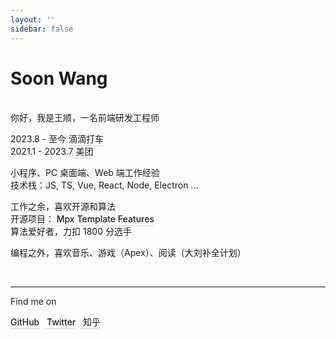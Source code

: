 ```yaml
---
layout: ''
sidebar: false
---
```


<style>
.soon{
  a {
      color: inherit;
      font-weight: 450;
      text-decoration: none;
      padding-bottom: 1.5px;
      border-bottom: 1.5px solid rgba(125,125,125,.3);
      transition: border 0.3s ease-in-out;
  }
  a:hover {
      color: inherit;
      border-bottom: 1.5px solid rgba(125,125,125,1);
      transition: border .3s ease-in-out;
  }
}
</style>

# Soon Wang

<br>
<div class='soon'>
你好，我是王顺，一名前端研发工程师

<span >2023.8</span>
<span left-16 absolute >-</span >
<span left-21 absolute >至今</span >
<span left-50 absolute >[<IconDidi w4.5 h4.5 inline-block align-sub op75 pt-0.2 /> 滴滴打车](https://www.didiglobal.com/)</span ><br>
<span >2021.1</span>
<span left-16 absolute >-</span >
<span left-21 absolute >2023.7</span >
<span left-50 absolute >[<IconMeituan w4.5 h4.5 inline-block align-sub op75 pb-0.2 /> 美团](https://www.meituan.com/)</span><br>

小程序、PC 桌面端、Web 端工作经验 <br>
技术栈：JS, TS, Vue, React, Node, Electron ...

工作之余，喜欢开源和算法 <br>
开源项目：[<span i-simple-icons-visualstudiocode w4 h4 pb-5 op75 /> Mpx Template Features](https://github.com/vitest-dev/mpx-template-features)<br>
算法爱好者，[<span i-simple-icons-leetcode w4 h4 pb-5 op75 />力扣](https://leetcode.cn/u/soon-8) 1800 分选手

编程之外，喜欢音乐、游戏（Apex）、阅读（大刘补全计划）

<br>

---

Find me on

<a href="https://github.com/wangshunnn" target="_blank"><span op75 i-simple-icons-github /> GitHub</a>&nbsp;&nbsp;<a href="https://www.twitter.com/wangshunnn" target="_blank"><span op75 i-ri-twitter-x-fill /> Twitter</a>&nbsp;&nbsp;<a href="https://www.zhihu.com/people/wangshunnn" target="_blank"><span op75 i-simple-icons-zhihu /> 知乎</a>

</div>
